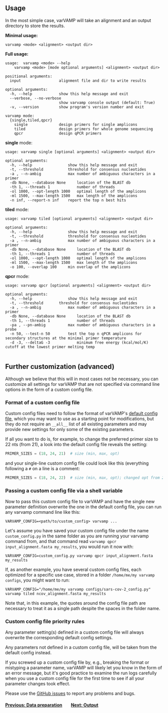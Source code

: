 ## Usage


In the most simple case, varVAMP will take an alignment and an output directory to store the results.

**Minimal usage:**

```shell
varvamp <mode> <alignment> <output dir>
```

**Full usage:**
```shell
usage: 	varvamp <mode> --help
	varvamp <mode> [mode optional arguments] <alignment> <output dir>
```

```
positional arguments:
  input                 alignment file and dir to write results

optional arguments:
  -h, --help            show this help message and exit
  --verbose, --no-verbose
                        show varvamp console output (default: True)
  -v, --version         show program's version number and exit

varvamp mode:
  {single,tiled,qpcr}
    single              design primers for single amplicons
    tiled               design primers for whole genome sequencing
    qpcr                design qPCR primers

```
**single** mode:
```shell
usage: varvamp single [optional arguments] <alignment> <output dir>
```
```
optional arguments:
  -h, --help            	show this help message and exit
  -t, --threshold 	        threshold for consensus nucleotides
  -a , --n-ambig        	max number of ambiguous characters in a primer
  -db None, --database None     location of the BLAST db
  -th 1, --threads 1            number of threads
  -ol 1000, --opt-length 1000   optimal length of the amplicons
  -ml 1500, --max-length 1500   max length of the amplicons
  -n inf, --report-n inf	report the top n best hits
```
**tiled** mode:
```shell
usage: varvamp tiled [optional arguments] <alignment> <output dir>
```
```
optional arguments:
  -h, --help            	show this help message and exit
  -t, --threshold 	        threshold for consensus nucleotides
  -a , --n-ambig        	max number of ambiguous characters in a primer
  -db None, --database None     location of the BLAST db
  -th 1, --threads 1	        number of threads
  -ol 1000, --opt-length 1000	optimal length of the amplicons
  -ml 1500, --max-length 1500	max length of the amplicons
  -o 100, --overlap 100		min overlap of the amplicons
```
**qpcr** mode:
```shell
usage: varvamp qpcr [optional arguments] <alignment> <output dir>
```
```
optional arguments:
  -h, --help            	show this help message and exit
  -t, --threshold 		threshold for consensus nucleotides
  -a , --n-ambig        	max number of ambiguous characters in a primer
  -db None, --database None     location of the BLAST db
  -th 1, --threads 1   	        number of threads
  -pa , --pn-ambig   		max number of ambiguous characters in a probe
  -n 50, --test-n 50    	test the top n qPCR amplicons for secondary structures at the minimal primer temperature
  -d -3, --deltaG -3            minimum free energy (kcal/mol/K) cutoff at the lowest primer melting temp


```

## Further customization (advanced)

Although we believe that this will in most cases not be necessary, you can customize all settings for varVAMP that are not specified via command line options in the form of a custom config file.

### Format of a custom config file

Custom config files need to follow the format of varVAMP's [default config file](https://github.com/jonas-fuchs/varVAMP/blob/master/varvamp/scripts/default_config.py), which you may want to use as a starting point for modifications, but they do not require an `__all__` list of all existing parameters and may provide new settings for only some of the existing parameters.

If all you want to do is, for example, to change the preferred primer size to 22 nts (from 21), a look into the default config file reveals the setting:

```python
PRIMER_SIZES = (18, 24, 21)  # size (min, max, opt)
```

and your single-line custom config file could look like this (everything following a `#` on a line is a comment:
```python
PRIMER_SIZES = (18, 24, 22)  # size (min, max, opt); changed opt from 21 to prefer somewhat longer primers
```

### Passing a custom config file via a shell variable

Now to pass this custom config file to varVAMP and have the single new parameter definition overwrite the one in the default config file, you can run any varvamp command line like this:

`VARVAMP_CONFIG=<path/to/custom_config> varvamp ...`

Let's assume you have saved your custom config file under the name `custom_config.py` in the same folder as you are running your varvamp command from, and that command read `varvamp qpcr input_alignment.fasta my_results`, you would run it now with:

`VARVAMP_CONFIG=custom_config.py varvamp qpcr input_alignment.fasta my_results`

If, as another example, you have several custom config files, each optimized for a specific use case, stored in a folder `/home/me/my varvamp configs`, you might want to run:

`VARVAMP_CONFIG="/home/me/my varvamp configs/sars-cov-2_config.py" varvamp tiled ncov_alignment.fasta my_results`

Note that, in this example, the quotes around the config file path are necessary to treat it as a single path despite the spaces in the folder name.

### Custom config file priority rules

Any parameter setting(s) defined in a custom config file will always overwrite the corresponding default config settings.

Any parameters not defined in a custom config file, will be taken from the default config instead.

If you screwed up a custom config file by, e.g., breaking the format or mistyping a parameter name, varVAMP will likely let you know in the form of an error message, but it's good practice to examine the run logs carefully when you use a custom config file for the first time to see if all your parameter changes took effect.

Please use the [GitHub issues](https://github.com/jonas-fuchs/varVAMP/issues) to report any problems and bugs.

#### [Previous: Data preparation](./preparing_the_data.md)&emsp;&emsp;[Next: Output](./output.md)
